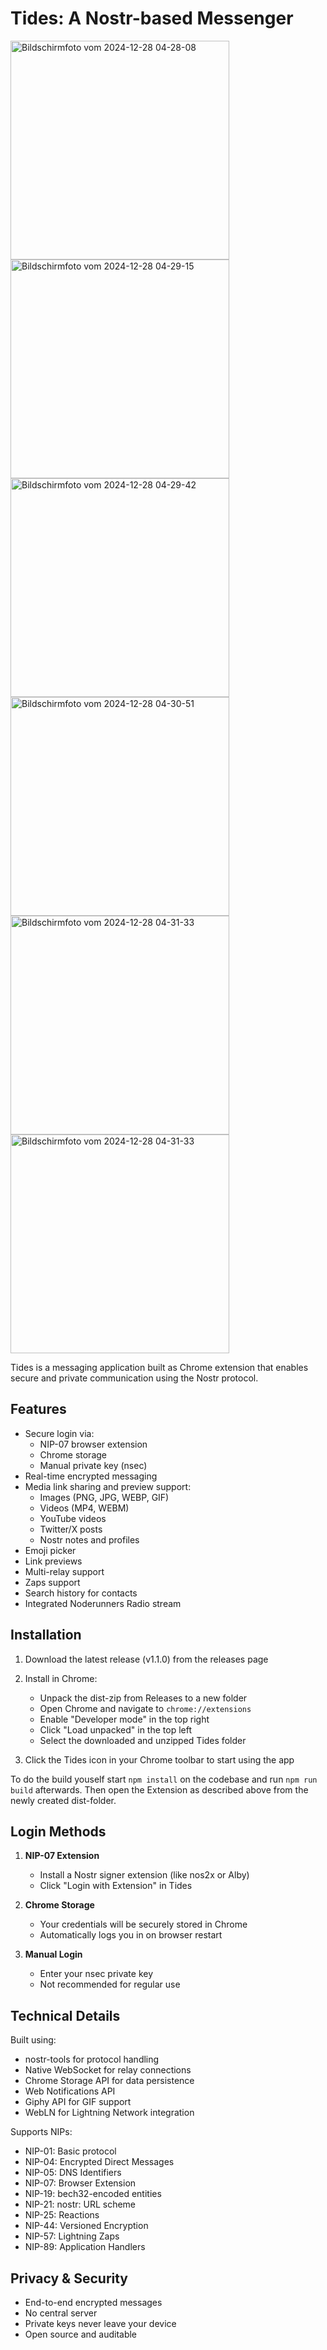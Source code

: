 # Tides: A Nostr-based Messenger

<img src="https://github.com/user-attachments/assets/cb262f4b-6275-43a3-bbb9-eefdd2f3740b" width="350" alt="Bildschirmfoto vom 2024-12-28 04-28-08">

<img src="https://github.com/user-attachments/assets/3c9a6ea2-7deb-4688-a666-2ad9fe09d328" width="350" alt="Bildschirmfoto vom 2024-12-28 04-29-15">

<img src="https://github.com/user-attachments/assets/da4e469a-4cbf-4935-a4fe-deb211a98c3b" width="350" alt="Bildschirmfoto vom 2024-12-28 04-29-42">


<img src="https://github.com/user-attachments/assets/f83a865e-7aee-470d-bad1-e5e765004e3d" width="350" alt="Bildschirmfoto vom 2024-12-28 04-30-51">

<img src="https://github.com/user-attachments/assets/7826fcc3-9415-4b01-975c-b1c3a0132665" width="350" alt="Bildschirmfoto vom 2024-12-28 04-31-33">

<img src="https://github.com/user-attachments/assets/fa411735-feda-4f4e-af4d-f4376d3abd71" width="350" alt="Bildschirmfoto vom 2024-12-28 04-31-33">


Tides is a messaging application built as Chrome extension that enables secure and private communication using the Nostr protocol.

## Features

- Secure login via:
  - NIP-07 browser extension 
  - Chrome storage
  - Manual private key (nsec)
- Real-time encrypted messaging
- Media link sharing and preview support:
  - Images (PNG, JPG, WEBP, GIF)
  - Videos (MP4, WEBM)
  - YouTube videos
  - Twitter/X posts
  - Nostr notes and profiles
- Emoji picker
- Link previews
- Multi-relay support
- Zaps support 
- Search history for contacts
- Integrated Noderunners Radio stream


## Installation

1. Download the latest release (v1.1.0) from the releases page

2. Install in Chrome:
   - Unpack the dist-zip from Releases to a new folder
   - Open Chrome and navigate to `chrome://extensions`
   - Enable "Developer mode" in the top right
   - Click "Load unpacked" in the top left
   - Select the downloaded and unzipped Tides folder

4. Click the Tides icon in your Chrome toolbar to start using the app


To do the build youself start ```npm install``` on the codebase and run ```npm run build``` afterwards. Then open the Extension as described above from the newly created dist-folder.


## Login Methods

1. **NIP-07 Extension**
   - Install a Nostr signer extension (like nos2x or Alby)
   - Click "Login with Extension" in Tides

2. **Chrome Storage**
   - Your credentials will be securely stored in Chrome
   - Automatically logs you in on browser restart

3. **Manual Login**
   - Enter your nsec private key
   - Not recommended for regular use

## Technical Details

Built using:
- nostr-tools for protocol handling
- Native WebSocket for relay connections
- Chrome Storage API for data persistence
- Web Notifications API
- Giphy API for GIF support
- WebLN for Lightning Network integration

Supports NIPs:
- NIP-01: Basic protocol
- NIP-04: Encrypted Direct Messages
- NIP-05: DNS Identifiers
- NIP-07: Browser Extension
- NIP-19: bech32-encoded entities
- NIP-21: nostr: URL scheme
- NIP-25: Reactions
- NIP-44: Versioned Encryption
- NIP-57: Lightning Zaps
- NIP-89: Application Handlers

## Privacy & Security

- End-to-end encrypted messages
- No central server
- Private keys never leave your device
- Open source and auditable


